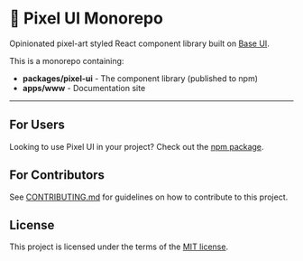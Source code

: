# 👾 Pixel UI Monorepo

Opinionated pixel-art styled React component library built on [Base UI](https://base-ui.com).

This is a monorepo containing:

- **packages/pixel-ui** - The component library (published to npm)
- **apps/www** - Documentation site

---

## For Users

Looking to use Pixel UI in your project? Check out the [npm package](https://www.npmjs.com/package/@joacod/pixel-ui).

## For Contributors

See [CONTRIBUTING.md](CONTRIBUTING.md) for guidelines on how to contribute to this project.

## License

This project is licensed under the terms of the [MIT license](/LICENSE).
